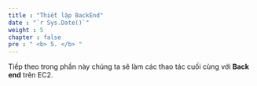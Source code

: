 ```yaml
---
title : "Thiết lập BackEnd"
date : "`r Sys.Date()`"
weight : 5
chapter : false
pre : " <b> 5. </b> "
---
```


Tiếp theo trong phần này chúng ta sẽ làm các thao tác cuối cùng với **Back end** trên EC2.
